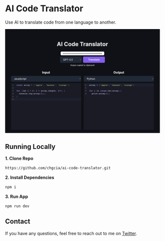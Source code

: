 # AI Code Translator

Use AI to translate code from one language to another.

![AI Code Translator](./public/screenshot.png)

## Running Locally

**1. Clone Repo**

```bash
https://github.com/chgcia/ai-code-translator.git
```

**2. Install Dependencies**

```bash
npm i
```

**3. Run App**

```bash
npm run dev
```

## Contact

If you have any questions, feel free to reach out to me on [Twitter](https://twitter.com/mckaywrigley).
